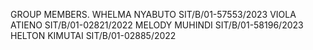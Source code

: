 GROUP MEMBERS.
WHELMA NYABUTO     SIT/B/01-57553/2023
VIOLA ATIENO       SIT/B/01-02821/2022
MELODY MUHINDI     SIT/B/01-58196/2023
HELTON KIMUTAI     SIT/B/01-02885/2022
